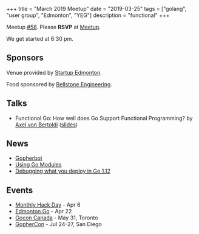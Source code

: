 +++
title = "March 2019 Meetup"
date = "2019-03-25"
tags = ["golang", "user group", "Edmonton", "YEG"]
description = "functional"
+++

Meetup [#58](https://github.com/edmontongo/presentations/issues/97). Please **RSVP** at [Meetup](https://www.meetup.com/startupedmonton/events/bclwwpyzfbhc/).

We get started at 6:30 pm.

## Sponsors

Venue provided by [Startup Edmonton](https://www.startupedmonton.com/).

Food sponsored by [Bellstone Engineering](https://bellstone.ca/). 

## Talks

* Functional Go: How well does Go Support Functional Programming? by [Axel von Bertoldi](https://github.com/bertoldia) ([slides](https://talks.godoc.org/github.com/edmontongo/presentations/2019-03/functional-go/functional-go.slide#1))

## News

* [Gopherbot](https://gopherbot.com/)
* [Using Go Modules](https://blog.golang.org/using-go-modules)
* [Debugging what you deploy in Go 1.12](https://blog.golang.org/debugging-what-you-deploy)

## Events

* [Monthly Hack Day](https://www.meetup.com/startupedmonton/events/rrntrqyzgbjb/) - Apr 6
* [Edmonton Go](https://www.meetup.com/startupedmonton/events/bclwwpyzgbdc/) - Apr 22
* [Gocon Canada](https://gocon.ca/) - May 31, Toronto
* [GopherCon](https://www.gophercon.com/) - Jul 24-27, San Diego

